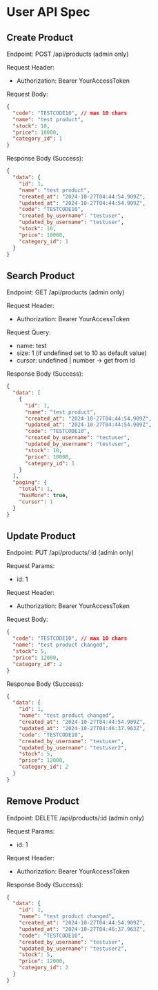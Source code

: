 # User API Spec

## Create Product

Endpoint: POST /api/products (admin only)

Request Header:

- Authorization: Bearer YourAccessToken

Request Body:

```json
{
  "code": "TESTCODE10", // max 10 chars
  "name": "test product",
  "stock": 10,
  "price": 10000,
  "category_id": 1
}
```

Response Body (Success):

```json
{
  "data": {
    "id": 1,
    "name": "test product",
    "created_at": "2024-10-27T04:44:54.909Z",
    "updated_at": "2024-10-27T04:44:54.909Z",
    "code": "TESTCODE10",
    "created_by_username": "testuser",
    "updated_by_username": "testuser",
    "stock": 10,
    "price": 10000,
    "category_id": 1
  }
}
```

## Search Product

Endpoint: GET /api/products (admin only)

Request Header:

- Authorization: Bearer YourAccessToken

Request Query:

- name: test
- size: 1 (if undefined set to 10 as default value)
- cursor: undefined | number -> get from id

Response Body (Success):

```json
{
  "data": [
    {
      "id": 1,
      "name": "test product",
      "created_at": "2024-10-27T04:44:54.909Z",
      "updated_at": "2024-10-27T04:44:54.909Z",
      "code": "TESTCODE10",
      "created_by_username": "testuser",
      "updated_by_username": "testuser",
      "stock": 10,
      "price": 10000,
      "category_id": 1
    }
  ],
  "paging": {
    "total": 1,
    "hasMore": true,
    "cursor": 1
  }
}
```

## Update Product

Endpoint: PUT /api/products/:id (admin only)

Request Params:

- id: 1

Request Header:

- Authorization: Bearer YourAccessToken

Request Body:

```json
{
  "code": "TESTCODE10", // max 10 chars
  "name": "test product changed",
  "stock": 5,
  "price": 12000,
  "category_id": 2
}
```

Response Body (Success):

```json
{
  "data": {
    "id": 1,
    "name": "test product changed",
    "created_at": "2024-10-27T04:44:54.909Z",
    "updated_at": "2024-10-27T04:46:37.963Z",
    "code": "TESTCODE10",
    "created_by_username": "testuser",
    "updated_by_username": "testuser2",
    "stock": 5,
    "price": 12000,
    "category_id": 2
  }
}
```

## Remove Product

Endpoint: DELETE /api/products/:id (admin only)

Request Params:

- id: 1

Request Header:

- Authorization: Bearer YourAccessToken

Response Body (Success):

```json
{
  "data": {
    "id": 1,
    "name": "test product changed",
    "created_at": "2024-10-27T04:44:54.909Z",
    "updated_at": "2024-10-27T04:46:37.963Z",
    "code": "TESTCODE10",
    "created_by_username": "testuser",
    "updated_by_username": "testuser2",
    "stock": 5,
    "price": 12000,
    "category_id": 2
  }
}
```
